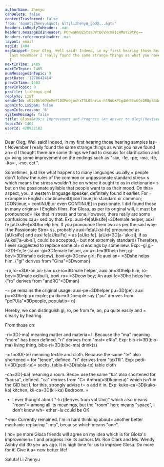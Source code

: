 ```yaml
---
authorName: Zhenyu
canDelete: false
contentTrasformed: false
from: '&quot;Zhenyu&quot; &lt;lizhenyu_god@...&gt;'
headers.inReplyToHeader: .nan
headers.messageIdInHeader: PGhwaHN0ZStsaDVtQGVHcm91cHMuY29tPg==
headers.referencesHeader: .nan
layout: email
msgId: 1404
msgSnippet: Dear Oleg, Well said! Indeed, in my first hearing those hearing samples
  last November I really found the same strange things as what you have found and
  I
nextInTime: 1405
nextInTopic: 1405
numMessagesInTopic: 9
postDate: '1270642414'
prevInTime: 1403
prevInTopic: 0
profile: lizhenyu_god
replyTo: LIST
senderId: xE2zQkl6OWeMmF18XPm9joohxTSL05hriu-h5NuUXP1g4WHStwBQcDBBp334AsFx49q3jIzFZDi5I5oUgRDHONilBRuYccIJQbk
spamInfo.isSpam: false
spamInfo.reason: '6'
systemMessage: false
title: Glosa&#39;s Improvement and Progress (An Answer to Oleg)(Revised thrice!) :(
topicId: 1404
userId: 420932182
---
```


Dear Oleg,
Well said! Indeed, in my first hearing those hearing samples las=
t November I really found the same strange things as what you have found an=
d I thought there are some things we had to discuss for clarification and g=
iving some improvement on the endings such as "-an, -fe, -pe; -ma, -te, -ka=
, -mo, ect.".

Sometimes, just like what happens to many languages usually,=
 people don't follow the rules of the common or unpassionate standard stres=
s which means the stress wouldn't be on where it ought to as in dictionarie=
s but on the passionate syllable that people want to as their mood. On this=
 aspect, you, a western language speaker, definitely found it earlier. For =
example in English: continue=3D[conTInue] in standard or common; [CONtinue,=
contiNUE,or even CONTINUE] in passionate. I did found those in many origina=
l English films. For Glosa, as per its original will, it must be pronounced=
 like that in stress and tone.However, there really are some confusions cau=
sed by that. 
Exp: 
auxi-fe[aUksife]=3Dfemale helper, auxi fe [aUksiFe]=3Dh=
elp her. If you pronounce them two as per the said way--the Passionate Stre=
ss, probably auxi-fe[aUksi-fe] prnounced as [aUksiFe] and auxi fe[aUksiFe] =
as [aUksife]. (aUxi=3D[a-'uk-si], if as Auksi['a-uk-si], could be accepted,=
 but not extremely standard) Therefore, I ever suggested to replace some ol=
d endings by some new. Exp: 
-gi,gi-=3D(-fe,fe-):auxi-gi=3Dfemale helper, a=
uxi fe=3Dhelp her; gi-bovi=3Dfemale ox(cow), bovi-gi=3Dcow girl; Fe auxi an=
=3Dshe helps him. {"gi" derives from "GIna"=3Dwoman}

-ro,ro-=3D(-an,an-):a=
uxi-ro=3Dmale helper, auxi an=3Dhelp him; ro-bovi=3Dmale ox(bull), bovi-ro=
=3Dcow boy; An auxi fe=3Dhe helps her.{"ro" derives from "andRO"=3Dman} 

-=
pe remains the original usage: auxi-pe=3Dhelper
pu=3D(pe): auxi pu=3Dhelp p=
eople; pu dice=3Dpeople say {"pu" derives from "poPUla"=3Dpeople, populatio=
n}

Hereby, we can distinguish gi, ro, pe from fe, an, pu quite easily and =
clearly by hearing.

From those on:

-ri=3D(-ma) meaning matter and materia=
l. Because the "ma" meaning "more" has been defined. "ri" derives from "mat=
eRIa". Exp: bio-ri=3D(bio-ma) living thing, bibe-ri=3D(bibe-ma) drink(s)

-=
ti=3D(-te) meaning textile and cloth. Because the same "te" also shortened =
for "tende", defined. "ri" derives from "texTIli". Exp: pedi-ti=3D(pedi-te)=
 socks, tabla-ti=3D(tabla-te) table cloth

-ca=3D(-ka) meaning a room. Beca=
use the same "ka" also shortened for "kausa", defined. "ca" derives from "C=
Ambra(=3Dkamera)" which isn't in the GID but I, for this, strongly advise t=
o add it in. Exp: kuko-ca=3D(kuko-ka) kitchen, kli-ca=3D(kli-ka) Bedroom.  =
 * I ever thought about "-lu (derives from voLUmi)" which also means "room"=
 among all its meanings, but the "room" here means "space", I don't know wh=
ether -lu could be OK

*-mo: Currently remained. I'm in hard thinking about=
 another better mechanic replacing "-mo", because which means "one". 

I ho=
pe more Glosa friends will agree on my idea which is for Glosa's improvemen=
t and progress like its authors Mr. Ron Clark and Ms. Wendy Ashby did 30 ye=
ars ago. It is high time for us to improve Glosa. Do more for it! Give it a=
 new better life!

Saluta!
Li Zhenyu



